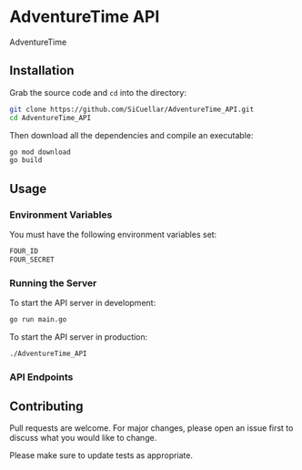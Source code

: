 # AdventureTime API

AdventureTime

## Installation

Grab the source code and `cd` into the directory:

```bash
git clone https://github.com/SiCuellar/AdventureTime_API.git
cd AdventureTime_API
```

Then download all the dependencies and compile an executable:

```bash
go mod download
go build
```

## Usage

### Environment Variables
You must have the following environment variables set:
```bash
FOUR_ID
FOUR_SECRET
```

### Running the Server
To start the API server in development:
```bash
go run main.go
```

To start the API server in production:
```bash
./AdventureTime_API
```

### API Endpoints



## Contributing
Pull requests are welcome. For major changes, please open an issue first to discuss what you would like to change.

Please make sure to update tests as appropriate.
